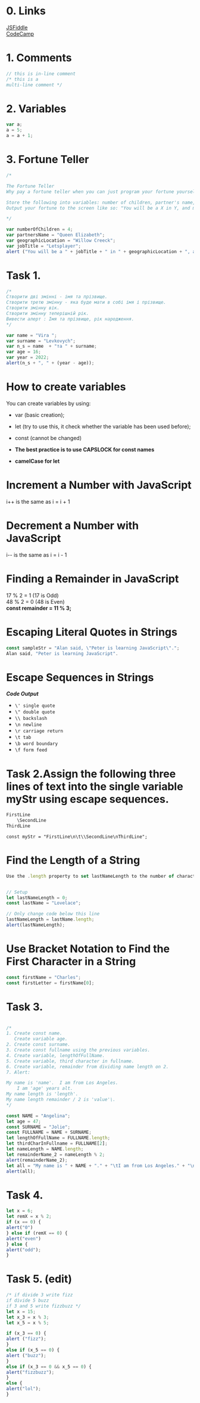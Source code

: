 # 0. Links
[JSFiddle](https://jsfiddle.net/)  
[CodeCamp](https://www.freecodecamp.org/learn/javascript-algorithms-and-data-structures)


# 1. Comments
```js
// this is in-line comment
/* this is a
multi-line comment */
```


# 2. Variables
```js
var a;
a = 5;
a = a + 1;
```


# 3. Fortune Teller
```js
/*

The Fortune Teller
Why pay a fortune teller when you can just program your fortune yourself?

Store the following into variables: number of children, partner's name, geographic location, job title.
Output your fortune to the screen like so: "You will be a X in Y, and married to Z with N kids."

*/

var numberOfChildren = 4;
var partnersName = "Queen Elizabeth";
var geographicLocation = "Willow Creeck";
var jobTitle = "Letsplayer";
alert ("You will be a " + jobTitle + " in " + geographicLocation + ", and married to " + partnersName + " with " + numberOfChildren + " kids." );
```




# Task 1.
```js
/*
Створити дві змінні - імя та прізвище.
Створити третю змінну - яка буде мати в собі імя і прізвище.
Створити змінну вік.
Створити змінну теперішній рік.
Вивести алерт : Імя та прізвище, рік народження.
*/

var name = "Vira ";
var surname = "Levkovych";
var n_s = name  + "та " + surname;
var age = 16;
var year = 2022;
alert(n_s + ", " + (year - age));
```



# How to create variables
You can create variables by using: 
* var (basic creation);
* let (try to use this, it check whether the variable has been used before);
* const (cannot be changed)

* **The best practice is to use CAPSLOCK for const names**
* **camelCase for let**


# Increment a Number with JavaScript
i++ is the same as i = i + 1  


# Decrement a Number with JavaScript
i-- is the same as i = i - 1



# Finding a Remainder in JavaScript
17 % 2 = 1 (17 is Odd)  
48 % 2 = 0 (48 is Even)  
**const remainder = 11 % 3;**


# Escaping Literal Quotes in Strings
```js
const sampleStr = "Alan said, \"Peter is learning JavaScript\".";
Alan said, "Peter is learning JavaScript".
```


# Escape Sequences in Strings
***Code	Output***
* ```\'	single quote```
* ```\"	double quote```
* ```\\	backslash```
* ```\n	newline```
* ```\r	carriage return```
* ```\t	tab```
* ```\b	word boundary```
* ```\f	form feed```

# Task 2.Assign the following three lines of text into the single variable myStr using escape sequences.
```js
FirstLine
    \SecondLine
ThirdLine
```


```const myStr = "FirstLine\n\t\\SecondLine\nThirdLine";```

# Find the Length of a String
```js
Use the .length property to set lastNameLength to the number of characters in lastName.


// Setup
let lastNameLength = 0;
const lastName = "Lovelace";

// Only change code below this line
lastNameLength = lastName.length;
alert(lastNameLength);
```



# Use Bracket Notation to Find the First Character in a String
```js
const firstName = "Charles";
const firstLetter = firstName[0];
```



# Task 3.
```js

/*
1. Create const name.
   Create variable age.
2. Create const surname.
3. Create const fullname using the previous variables.
4. Create variable, lengthOfFullName.
5. Create variable, third character in fullname.
6. Create variable, remainder from dividing name length on 2.
7. Alert:

My name is 'name'.	I am from Los Angeles.
	I am 'age' years alt.
My name length is 'length'.
My name length remainder / 2 is 'value'\.
*/

const NAME = "Angelina";
let age = 47;
const SURNAME = "Jolie";
const FULLNAME = NAME + SURNAME;
let lengthOfFullName = FULLNAME.length;
let thirdCharInFullname = FULLNAME[2];
let nameLength = NAME.length;
let remainderName_2 = nameLength % 2;
alert(remainderName_2);
let all = "My name is " + NAME + "." + "\tI am from Los Angeles." + "\n\tI am " + age + " years old." + "\nMy name length is " + nameLength + "." + "\nMy name length remainder / 2 is "  + remainderName_2 + "\\" + "."; 
alert(all);
```



# Task 4.
```js
let x = 6;
let remX = x % 2;
if (x == 0) {
alert("0")
} else if (remX == 0) {
alert("even")
} else {
alert("odd");
}
```



# Task 5. (edit)
```js
/* if divide 3 write fizz
if divide 5 buzz 
if 3 and 5 write fizzbuzz */
let x = 15;
let x_3 = x % 3;
let x_5 = x % 5;

if (x_3 == 0) {
alert ("fizz");
}
else if (x_5 == 0) {
alert ("buzz");
} 
else if (x_3 == 0 && x_5 == 0) {
alert("fizzbuzz");
}
else {
alert("lol");
}
```
